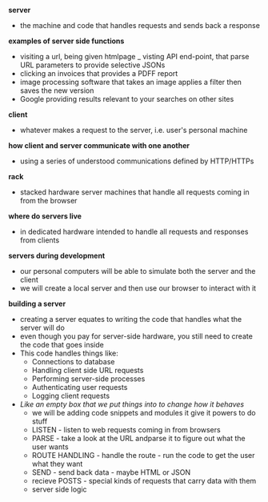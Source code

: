 __server__
* the machine and code that handles requests and sends back a response

__examples of server side functions__
* visiting a url, being given htmlpage
_ visting API end-point, that parse URL parameters to provide selective JSONs
* clicking an invoices that provides a PDFF report
* image processing software that takes an image applies a filter then saves the new version
* Google providing results relevant to your searches on other sites

__client__
* whatever makes a request to the server, i.e. user's personal machine

__how client and server communicate with one another__
* using a series of understood communications defined by HTTP/HTTPs

__rack__
* stacked hardware server machines that handle all requests coming in from the browser

__where do servers live__
* in dedicated hardware intended to handle all requests and responses from clients

__servers during development__
* our personal computers will be able to simulate both the server and the client
* we will create a local server and then use our browser to interact with it

__building a server__
* creating a server equates to writing the code that handles what the server will do
* even though you pay for server-side hardware, you still need to create the code that goes inside
* This code handles things like:
    * Connections to database
    * Handling client side URL requests
    * Performing server-side processes
    * Authenticating user requests
    * Logging client requests
* _Like an empty box that we put things into to change how it behaves_
    * we will be adding code snippets and modules it give it powers to do stuff
    * LISTEN - listen to web requests coming in from browsers
    * PARSE - take a look at the URL andparse it to figure out what the user wants
    * ROUTE HANDLING - handle the route - run the code to get the user what they want
    * SEND - send back data - maybe HTML or JSON
    * recieve POSTS - special kinds of requests that carry data with them
    * server side logic